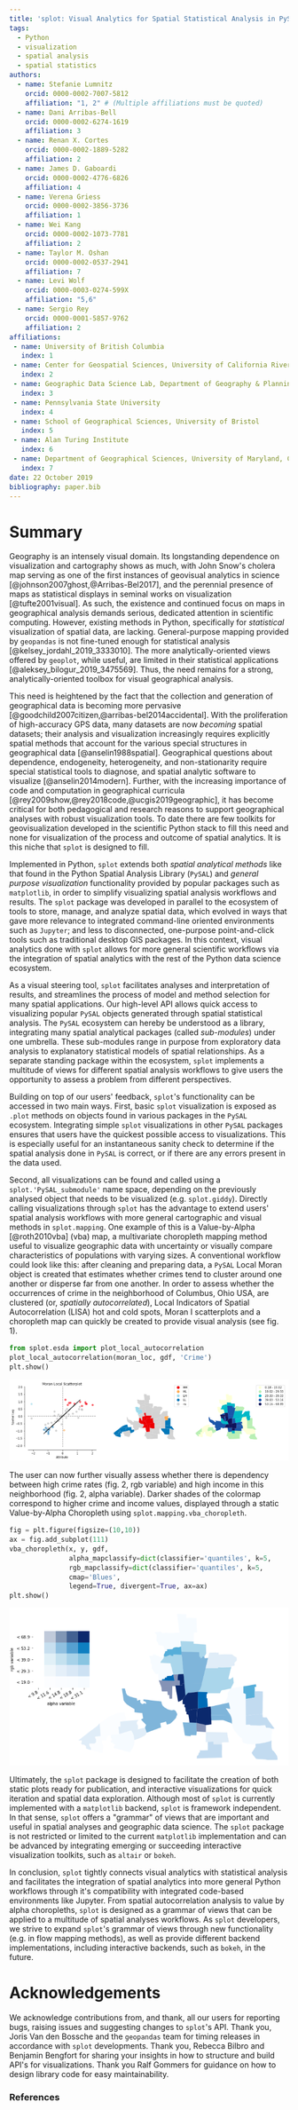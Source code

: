 ```yaml
---
title: 'splot: Visual Analytics for Spatial Statistical Analysis in PySAL'
tags:
  - Python
  - visualization
  - spatial analysis
  - spatial statistics
authors:
  - name: Stefanie Lumnitz
    orcid: 0000-0002-7007-5812
    affiliation: "1, 2" # (Multiple affiliations must be quoted)
  - name: Dani Arribas-Bell
    orcid: 0000-0002-6274-1619
    affiliation: 3
  - name: Renan X. Cortes
    orcid: 0000-0002-1889-5282
    affiliation: 2
  - name: James D. Gaboardi
    orcid: 0000-0002-4776-6826
    affiliation: 4
  - name: Verena Griess
    orcid: 0000-0002-3856-3736
    affiliation: 1
  - name: Wei Kang
    orcid: 0000-0002-1073-7781
    affiliation: 2
  - name: Taylor M. Oshan
    orcid: 0000-0002-0537-2941
    affiliation: 7
  - name: Levi Wolf
    orcid: 0000-0003-0274-599X
    affiliation: "5,6"
  - name: Sergio Rey
    orcid: 0000-0001-5857-9762
    affiliation: 2
affiliations:
 - name: University of British Columbia
   index: 1
 - name: Center for Geospatial Sciences, University of California Riverside
   index: 2
 - name: Geographic Data Science Lab, Department of Geography & Planning, University of Liverpool
   index: 3
 - name: Pennsylvania State University
   index: 4
 - name: School of Geographical Sciences, University of Bristol
   index: 5
 - name: Alan Turing Institute
   index: 6
 - name: Department of Geographical Sciences, University of Maryland, College Park
   index: 7
date: 22 October 2019
bibliography: paper.bib
---
```


# Summary

Geography is an intensely visual domain. Its longstanding dependence on visualization and cartography shows as much, with John Snow's cholera map serving as one of the first instances of geovisual analytics in science [@johnson2007ghost,@Arribas-Bel2017], and the perennial presence of maps as statistical displays in seminal works on visualization [@tufte2001visual]. As such, the existence and continued focus on maps in geographical analysis demands serious, dedicated attention in scientific computing. However, existing methods in Python, specifically for *statistical* visualization of spatial data, are lacking. General-purpose mapping provided by `geopandas` is not fine-tuned enough for statistical analysis [@kelsey_jordahl_2019_3333010]. The more analytically-oriented views offered by `geoplot`, while useful, are limited in their statistical applications [@aleksey_bilogur_2019_3475569]. Thus, the need remains for a strong, analytically-oriented toolbox for visual geographical analysis.

This need is heightened by the fact that the collection and generation of geographical data is becoming more pervasive [@goodchild2007citizen,@arribas-bel2014accidental]. With the proliferation of high-accuracy GPS data, many datasets are now *becoming* spatial datasets; their analysis and visualization increasingly requires explicitly spatial methods that account for the various special structures in geographical data [@anselin1988spatial]. Geographical questions about dependence, endogeneity, heterogeneity, and non-stationarity require special statistical tools to diagnose, and spatial analytic software to visualize [@anselin2014modern]. Further, with the increasing importance of code and computation in geographical curricula [@rey2009show,@rey2018code,@ucgis2019geographic], it has become critical for both pedagogical and research reasons to support geographical analyses with robust visualization tools. To date there are few toolkits for geovisualization developed in the scientific Python stack to fill this need and none for visualization of the process and outcome of spatial analytics. It is this niche that `splot` is designed to fill.

Implemented in Python, `splot` extends both *spatial analytical methods* like that found in the Python Spatial Analysis Library (`PySAL`) and *general purpose visualization* functionality provided by popular packages such as `matplotlib`, in order to simplify visualizing spatial analysis workflows and results. The `splot` package was developed in parallel to the ecosystem of tools to store, manage, and analyze spatial data, which evolved in ways that gave more relevance to integrated command-line oriented environments such as `Jupyter`; and less to disconnected, one-purpose point-and-click tools such as traditional desktop GIS packages. In this context, visual analytics done with `splot` allows for more general scientific workflows via the integration of spatial analytics with the rest of the Python data science ecosystem. 

As a visual steering tool, `splot` facilitates analyses and interpretation of results, and streamlines the process of model and method selection for many spatial applications. Our high-level API allows quick access to visualizing popular `PySAL` objects generated through spatial statistical analysis. The `PySAL` ecosystem can hereby be understood as a library, integrating many spatial analytical packages (called *sub-modules*) under one umbrella. These sub-modules range in purpose from exploratory data analysis to explanatory statistical models of spatial relationships. As a separate standing package within the ecosystem, `splot` implements a multitude of views for different spatial analysis workflows to give users the opportunity to assess a problem from different perspectives. 

Building on top of our users' feedback, `splot`'s functionality can be accessed in two main ways. First, basic `splot` visualization is exposed as `.plot` methods on objects found in various packages in the `PySAL` ecosystem. Integrating simple `splot` visualizations in other `PySAL` packages ensures that users have the quickest possible access to visualizations. This is especially useful for an instantaneous sanity check to determine if the spatial analysis done in `PySAL` is correct, or if there are any errors present in the data used.

Second, all visualizations can be found and called using a `splot.'PySAL_submodule'` name space, depending on the previously analysed object that needs to be visualized (e.g. `splot.giddy`). Directly calling visualizations through `splot` has the advantage to extend users' spatial analysis workflows with more general cartographic and visual methods in `splot.mapping`. One example of this is a Value-by-Alpha [@roth2010vba] (vba) map, a multivariate choropleth mapping method useful to visualize geographic data with uncertainty or visually compare characteristics of populations with varying sizes. A conventional workflow could look like this: after cleaning and preparing data, a `PySAL` Local Moran object is created that estimates whether crimes tend to cluster around one another or disperse far from one another. In order to assess whether the occurrences of crime in the neighborhood of Columbus, Ohio USA, are clustered (or, *spatially autocorrelated*), Local Indicators of Spatial Autocorrelation (LISA) hot and cold spots, Moran I scatterplots and a choropleth map can quickly be created to provide visual analysis (see fig. 1).

```python
from splot.esda import plot_local_autocorrelation
plot_local_autocorrelation(moran_loc, gdf, 'Crime')
plt.show()
```


[![Fig. 1: Local Spatial Autocorrelation](figs/local_autocorrelation.png)](https://github.com/pysal/splot/blob/master/notebooks/esda_morans_viz.ipynb)

The user can now further visually assess whether there is dependency between high crime rates (fig. 2, rgb variable) and high income in this neighborhood (fig. 2, alpha variable). Darker shades of the colormap correspond to higher crime and income values, displayed through a static Value-by-Alpha Choropleth using `splot.mapping.vba_choropleth`.


```python
fig = plt.figure(figsize=(10,10))
ax = fig.add_subplot(111)
vba_choropleth(x, y, gdf,
               alpha_mapclassify=dict(classifier='quantiles', k=5,
               rgb_mapclassify=dict(classifier='quantiles', k=5,
               cmap='Blues',
               legend=True, divergent=True, ax=ax)
plt.show()
```


[![Fig. 2: Value-by-alpha mapping](figs/vba_choropleth.png)](https://github.com/pysal/splot/blob/master/notebooks/mapping_vba.ipynb)

Ultimately, the `splot` package is designed to facilitate the creation of both static plots ready for publication, and interactive visualizations for quick iteration and spatial data exploration. Although most of `splot` is currently implemented with a `matplotlib` backend, `splot` is framework independent. In that sense, `splot` offers a "grammar" of views that are important and useful in spatial analyses and geographic data science. The `splot` package is not restricted or limited to the current `matplotlib` implementation and can be advanced by integrating emerging or succeeding interactive visualization toolkits, such as `altair` or `bokeh`.

In conclusion, `splot` tightly connects visual analytics with statistical analysis and facilitates the integration of spatial analytics into more general Python workflows through it's compatibility with integrated code-based environments like Jupyter. From spatial autocorrelation analysis to value by alpha choropleths, `splot` is designed as a grammar of views that can be applied to a multitude of spatial analyses workflows. As `splot` developers, we strive to expand `splot`'s grammar of views through new functionality (e.g. in flow mapping methods), as well as provide different backend implementations, including interactive backends, such as `bokeh`, in the future.

# Acknowledgements

We acknowledge contributions from, and thank, all our users for reporting bugs, raising issues and suggesting changes to `splot`'s API. Thank you, Joris Van den Bossche and the `geopandas` team for timing releases in accordance with `splot` developments. Thank you, Rebecca Bilbro and Benjamin Bengfort for sharing your insights in how to structure and build API's for visualizations. Thank you Ralf Gommers for guidance on how to design library code for easy maintainability.

### References